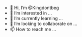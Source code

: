 - 👋 Hi, I’m @Kingdontbeg
- 👀 I’m interested in ...
- 🌱 I’m currently learning ...
- 💞️ I’m looking to collaborate on ...
- 📫 How to reach me ...

<!---
Kingdontbeg/Kingdontbeg is a ✨ special ✨ repository because its `README.md` (this file) appears on your GitHub profile.
You can click the Preview link to take a look at your changes.
--->
